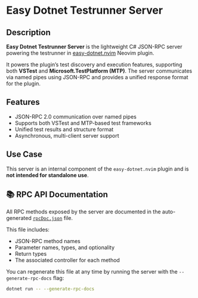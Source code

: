 # Easy Dotnet Testrunner Server

## Description

**Easy Dotnet Testrunner Server** is the lightweight C# JSON-RPC server powering the testrunner in [easy-dotnet.nvim](https://github.com/GustavEikaas/easy-dotnet.nvim) Neovim plugin.

It powers the plugin’s test discovery and execution features, supporting both **VSTest** and **Microsoft.TestPlatform (MTP)**. The server communicates via named pipes using JSON-RPC and provides a unified response format for the plugin.

## Features

* JSON-RPC 2.0 communication over named pipes
* Supports both VSTest and MTP-based test frameworks
* Unified test results and structure format
* Asynchronous, multi-client server support

## Use Case

This server is an internal component of the `easy-dotnet.nvim` plugin and is **not intended for standalone use**.

## 📚 RPC API Documentation

All RPC methods exposed by the server are documented in the auto-generated [`rpcDoc.json`](./rpcDoc.json) file.

This file includes:
- JSON-RPC method names
- Parameter names, types, and optionality
- Return types
- The associated controller for each method

You can regenerate this file at any time by running the server with the `--generate-rpc-docs` flag:

```bash
dotnet run -- --generate-rpc-docs
